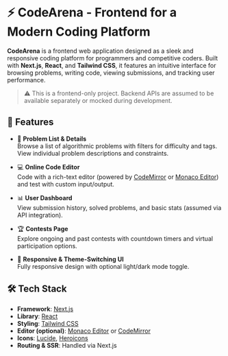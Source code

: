 # ⚡ CodeArena - Frontend for a Modern Coding Platform

**CodeArena** is a frontend web application designed as a sleek and responsive coding platform for programmers and competitive coders. Built with **Next.js**, **React**, and **Tailwind CSS**, it features an intuitive interface for browsing problems, writing code, viewing submissions, and tracking user performance.

> ⚠️ This is a frontend-only project. Backend APIs are assumed to be available separately or mocked during development.

## 🚀 Features

- 🧩 **Problem List & Details**  
  Browse a list of algorithmic problems with filters for difficulty and tags. View individual problem descriptions and constraints.

- 💻 **Online Code Editor**  
  Code with a rich-text editor (powered by [CodeMirror](https://codemirror.net/) or [Monaco Editor](https://microsoft.github.io/monaco-editor/)) and test with custom input/output.

- 📊 **User Dashboard**  
  View submission history, solved problems, and basic stats (assumed via API integration).

- 🏆 **Contests Page**  
  Explore ongoing and past contests with countdown timers and virtual participation options.

- 🌙 **Responsive & Theme-Switching UI**  
  Fully responsive design with optional light/dark mode toggle.

## 🛠️ Tech Stack

- **Framework**: [Next.js](https://nextjs.org/)
- **Library**: [React](https://react.dev/)
- **Styling**: [Tailwind CSS](https://tailwindcss.com/)
- **Editor (optional)**: [Monaco Editor](https://microsoft.github.io/monaco-editor/) or [CodeMirror](https://codemirror.net/)
- **Icons**: [Lucide](https://lucide.dev/), [Heroicons](https://heroicons.com/)
- **Routing & SSR**: Handled via Next.js

